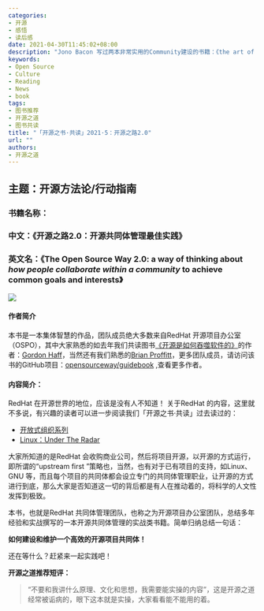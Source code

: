 ```yaml
---
categories:
- 开源
- 感悟
- 读后感
date: 2021-04-30T11:45:02+08:00
description: "Jono Bacon 写过两本非常实用的Community建设的书籍：《the art of community》和《people powered》，但是，不同的文化背景下的具体做法，落地就成了巨大的问题，那么基本上就又回归了非常古老的问题，本土究竟有没有可能打造出有实力的开源共同体，或者说，没有开源共同体能否打造出卓越的开源的项目？那么这本来自RedHat OSPO团队的指南又有多少参考价值？"
keywords:
- Open Source
- Culture
- Reading
- News
- book
tags:
- 图书推荐
- 开源之道
- 图书共读
title: "「开源之书·共读」2021·5：开源之路2.0"
url: ""
authors:
- 开源之道
---
```


## 主题：开源方法论/行动指南

### 书籍名称：

### 中文：《开源之路2.0：开源共同体管理最佳实践》

### 英文名：《The Open Source Way 2.0: a way of thinking about *how people collaborate within a community* to achieve common goals and interests》

![](https://www.theopensourceway.org/media/images/bookcover.svg)

#### 作者简介

本书是一本集体智慧的作品，团队成员绝大多数来自RedHat 开源项目办公室（OSPO），其中大家熟悉的如去年我们共读图书[《开源是如何吞噬软件的》](/posts/paper_or_book_reading/book_review_of_hosas/)的作者：[Gordon Haff](https://www.redhat.com/en/blog/authors/gordon-haff)，当然还有我们熟悉的[Brian Proffitt](https://www.redhat.com/zh/authors/brian-proffitt)，更多团队成员，请访问该书的GitHub项目：[opensourceway/guidebook](https://github.com/theopensourceway/guidebook/graphs/contributors) ,查看更多作者。

#### 内容简介：

RedHat 在开源世界的地位，应该是没有人不知道！ 关于RedHat 的内容，这里就不多说，有兴趣的读者可以进一步阅读我们「开源之书·共读」过去读过的：

* [开放式组织系列](/posts/paper_or_book_reading/2020_book_lists/)
* [Linux：Under The Radar](posts/book-of-open-source/2021-03-linux-under-the-radar/)

大家所知道的是RedHat 会收购商业公司，然后将项目开源，以开源的方式运行，即所谓的“upstream first ”策略也，当然，也有对于已有项目的支持，如Linux、GNU 等，而且每个项目的共同体都会设立专门的共同体管理职业，让开源的方式进行到底，那么大家是否知道这一切的背后都是有人在推动着的，将科学的人文性发挥到极致。

本书，也就是RedHat 共同体管理团队，也称之为开源项目办公室团队，总结多年经验和实战撰写的一本开源共同体管理的实战类书籍。简单归纳总结一句话：

**如何建设和维护一个高效的开源项目共同体！**

还在等什么？赶紧来一起实践吧！

**开源之道推荐短评：**

> “不要和我讲什么原理、文化和思想，我需要能实操的内容”，这是开源之道经常被诟病的，眼下这本就是实操，大家看看能不能用的着。

